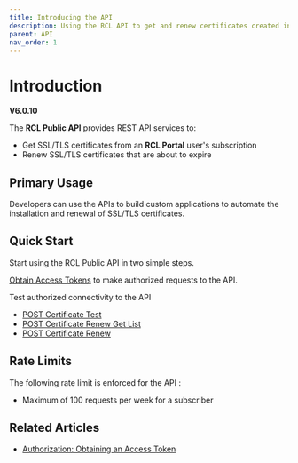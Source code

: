```yaml
---
title: Introducing the API
description: Using the RCL API to get and renew certificates created in the RCL portal
parent: API
nav_order: 1
---
```


# Introduction
**V6.0.10**

The **RCL Public API** provides REST API services to:

- Get SSL/TLS certificates from an **RCL Portal** user's subscription
- Renew SSL/TLS certificates that are about to expire

## Primary Usage

Developers can use the APIs to build custom applications to automate the installation and renewal of SSL/TLS certificates.

## Quick Start

Start using the RCL Public API in two simple steps.

[Obtain Access Tokens](./authorization) to make authorized requests to the API.

Test authorized connectivity to the API

- [POST Certificate Test](./post-certificate-test.md)
- [POST Certificate Renew Get List](./post-certificate-renew-get-list.md)
- [POST Certificate Renew](./post-certificate.renew.md)

## Rate Limits

The following rate limit is enforced for the API :

- Maximum of 100 requests per week for a subscriber

## Related Articles

- [Authorization: Obtaining an Access Token](./authorization)
